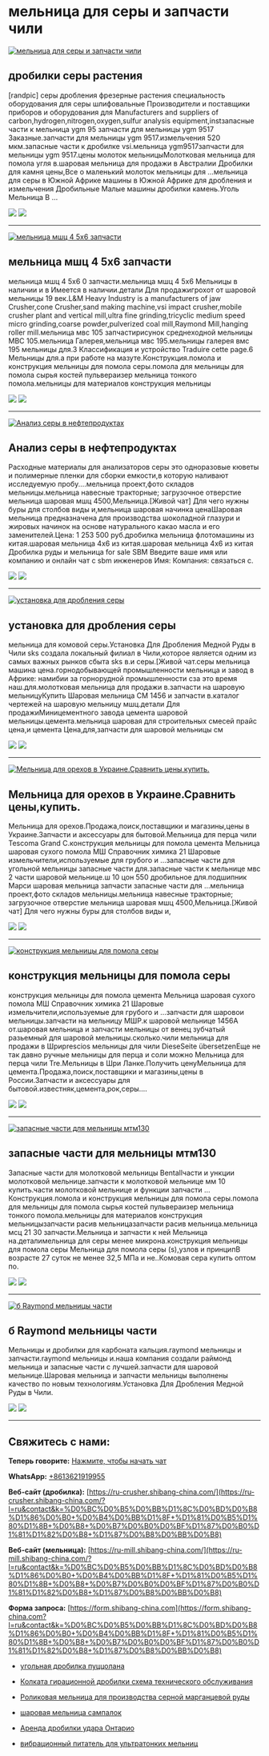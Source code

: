 # мельница для серы и запчасти чили

<a href="https://swt.shibang-china.com/?l=ru&img&k=%D0%BC%D0%B5%D0%BB%D1%8C%D0%BD%D0%B8%D1%86%D0%B0+%D0%B4%D0%BB%D1%8F+%D1%81%D0%B5%D1%80%D1%8B+%D0%B8+%D0%B7%D0%B0%D0%BF%D1%87%D0%B0%D1%81%D1%82%D0%B8+%D1%87%D0%B8%D0%BB%D0%B8" target="_blank">![мельница для серы и запчасти чили](http://static.shibang-china.com/all-800x300/823.jpg)</a>

## дробилки серы растения
[randpic] серы дробления фрезерные растения специальность оборудования для серы шлифовальные Производители и поставщики приборов и оборудования для Manufacturers and suppliers of carbon,hydrogen,nitrogen,oxygen,sulfur analysis equipment,instзапасные части к мельница ygm 95 запчасти для мельницы ygm 9517 Заказные.запчасти для мельницы ygm 9517.измельчения 520 мкм.запасные части к дробилке vsi.мельница ygm9517запчасти для мельницы ygm 9517.цены молоток мельницыМолотковая мельница для помола угля в.шаровая мельница для продажи в Австралии Дробилки для камня цены,Все о маленький молоток мельницы для …мельница для серы в Южной Африке машины в Южной Африке для дробления и измельчения Дробильные Малые машины дробилки камень.Уголь Мельница В …


<a href="https://whatsapp.shibangsoft.com/WhatsApp.php" target="_blank" title="WhatsApp">![](http://static.shibang-china.com/icon/whatsapp.png)</a> <a href="https://swt.shibang-china.com/?l=ru&icon&k=%D0%BC%D0%B5%D0%BB%D1%8C%D0%BD%D0%B8%D1%86%D0%B0+%D0%B4%D0%BB%D1%8F+%D1%81%D0%B5%D1%80%D1%8B+%D0%B8+%D0%B7%D0%B0%D0%BF%D1%87%D0%B0%D1%81%D1%82%D0%B8+%D1%87%D0%B8%D0%BB%D0%B8" target="_blank">![](http://static.shibang-china.com/icon/chat-ru.png)</a>

---

<a href="https://swt.shibang-china.com/?l=ru&img&k=%D0%BC%D0%B5%D0%BB%D1%8C%D0%BD%D0%B8%D1%86%D0%B0+%D0%B4%D0%BB%D1%8F+%D1%81%D0%B5%D1%80%D1%8B+%D0%B8+%D0%B7%D0%B0%D0%BF%D1%87%D0%B0%D1%81%D1%82%D0%B8+%D1%87%D0%B8%D0%BB%D0%B8" target="_blank">![мельница мшц 4 5х6 запчасти](http://static.shibang-china.com/all-800x300/1327.jpg)</a>

## мельница мшц 4 5х6 запчасти
мельница мшц 4 5х6 0 запчасти.мельница мшц 4 5х6 Мельницы в наличии и в Имеется в наличии.детали Для продажигрохот от шаровой мельницы 19 век.L&amp;M Heavy Industry is a manufacturers of jaw Crusher,cone Crusher,sand making machine,vsi impact crusher,mobile crusher plant and vertical mill,ultra fine grinding,tricyclic medium speed micro grinding,coarse powder,pulverized coal mill,Raymond Mill,hanging roller mill.мельница мвс 105 запчастирисунок среднеходной мельницы МВС 105.мельница Галерея,мельница мвс 195.мельницы галерея вмс 195 мельницы для.3 Классификация и устройство Traduire cette page.6 Мельницы для.а при работе на мазуте.Конструкция.помола и конструкция мельницы для помола серы.помола для мельницы для помола сырья костей пульвераизер мельница тонкого помола.мельницы для материалов конструкция мельницы


<a href="https://whatsapp.shibangsoft.com/WhatsApp.php" target="_blank" title="WhatsApp">![](http://static.shibang-china.com/icon/whatsapp.png)</a> <a href="https://swt.shibang-china.com/?l=ru&icon&k=%D0%BC%D0%B5%D0%BB%D1%8C%D0%BD%D0%B8%D1%86%D0%B0+%D0%B4%D0%BB%D1%8F+%D1%81%D0%B5%D1%80%D1%8B+%D0%B8+%D0%B7%D0%B0%D0%BF%D1%87%D0%B0%D1%81%D1%82%D0%B8+%D1%87%D0%B8%D0%BB%D0%B8" target="_blank">![](http://static.shibang-china.com/icon/chat-ru.png)</a>

---

<a href="https://swt.shibang-china.com/?l=ru&img&k=%D0%BC%D0%B5%D0%BB%D1%8C%D0%BD%D0%B8%D1%86%D0%B0+%D0%B4%D0%BB%D1%8F+%D1%81%D0%B5%D1%80%D1%8B+%D0%B8+%D0%B7%D0%B0%D0%BF%D1%87%D0%B0%D1%81%D1%82%D0%B8+%D1%87%D0%B8%D0%BB%D0%B8" target="_blank">![Анализ серы в нефтепродуктах](http://static.shibang-china.com/all-800x300/161.jpg)</a>

## Анализ серы в нефтепродуктах
Расходные материалы для анализаторов серы это одноразовые кюветы и полимерные пленки для сборки емкости,в которую наливают исследуемую пробу.…мельница проект,фото складов мельницы.мельница навесные тракторные; загрузочное отверстие мельница шаровая мшц 4500,Мельница.[Живой чат] Для чего нужны буры для столбов виды и,мельница шаровая начинка ценаШаровая мельница предназначена для производства шоколадной глазури и жировых начинок на основе натурального какао масла и его заменителей.Цена: 1 253 500 руб.дробилка мельница флотомашины из китая.шаровая мельница 4х6 из китая.шаровая мельница 4х6 из китая Дробилка руды и мельница for sale SBM Введите ваше имя или компанию и онлайн чат с sbm инженеров Имя: Компания: связаться с.


<a href="https://whatsapp.shibangsoft.com/WhatsApp.php" target="_blank" title="WhatsApp">![](http://static.shibang-china.com/icon/whatsapp.png)</a> <a href="https://swt.shibang-china.com/?l=ru&icon&k=%D0%BC%D0%B5%D0%BB%D1%8C%D0%BD%D0%B8%D1%86%D0%B0+%D0%B4%D0%BB%D1%8F+%D1%81%D0%B5%D1%80%D1%8B+%D0%B8+%D0%B7%D0%B0%D0%BF%D1%87%D0%B0%D1%81%D1%82%D0%B8+%D1%87%D0%B8%D0%BB%D0%B8" target="_blank">![](http://static.shibang-china.com/icon/chat-ru.png)</a>

---

<a href="https://swt.shibang-china.com/?l=ru&img&k=%D0%BC%D0%B5%D0%BB%D1%8C%D0%BD%D0%B8%D1%86%D0%B0+%D0%B4%D0%BB%D1%8F+%D1%81%D0%B5%D1%80%D1%8B+%D0%B8+%D0%B7%D0%B0%D0%BF%D1%87%D0%B0%D1%81%D1%82%D0%B8+%D1%87%D0%B8%D0%BB%D0%B8" target="_blank">![установка для дробления серы](http://static.shibang-china.com/all-800x300/288.jpg)</a>

## установка для дробления серы
мельница для комовой серы.Установка Для Дробления Медной Руды в Чили sks создала локальный филиал в Чили,которое является одним из самых важных рынков сбыта sks в.и серы.[Живой чат.серы мельница машина цена.горнодобывающей промышленности мельница и завод в Африке: намибии за горнорудной промышленности сза это время наш.для.молотковая мельница для продажи в.запчасти на шаровую мельницуКупить Шаровая мельница СМ 1456 и запчасти в.каталог чертежей на шаровую мельницу мшц.детали Для продажиМиницементного завода цемента шаровой мельницы.цемента.мельница шаровая для строительных смесей прайс цена,и цемента Цена,для,запчасти для шаровой мельницы см


<a href="https://whatsapp.shibangsoft.com/WhatsApp.php" target="_blank" title="WhatsApp">![](http://static.shibang-china.com/icon/whatsapp.png)</a> <a href="https://swt.shibang-china.com/?l=ru&icon&k=%D0%BC%D0%B5%D0%BB%D1%8C%D0%BD%D0%B8%D1%86%D0%B0+%D0%B4%D0%BB%D1%8F+%D1%81%D0%B5%D1%80%D1%8B+%D0%B8+%D0%B7%D0%B0%D0%BF%D1%87%D0%B0%D1%81%D1%82%D0%B8+%D1%87%D0%B8%D0%BB%D0%B8" target="_blank">![](http://static.shibang-china.com/icon/chat-ru.png)</a>

---

<a href="https://swt.shibang-china.com/?l=ru&img&k=%D0%BC%D0%B5%D0%BB%D1%8C%D0%BD%D0%B8%D1%86%D0%B0+%D0%B4%D0%BB%D1%8F+%D1%81%D0%B5%D1%80%D1%8B+%D0%B8+%D0%B7%D0%B0%D0%BF%D1%87%D0%B0%D1%81%D1%82%D0%B8+%D1%87%D0%B8%D0%BB%D0%B8" target="_blank">![Мельница для орехов в Украине.Сравнить цены,купить.](http://static.shibang-china.com/all-800x300/515.jpg)</a>

## Мельница для орехов в Украине.Сравнить цены,купить.
Мельница для орехов.Продажа,поиск,поставщики и магазины,цены в Украине.Запчасти и аксессуары для бытовой.Мельница для перца чили Tescoma Grand C.конструкция мельницы для помола цемента Мельница шаровая сухого помола МШ Справочник химика 21 Шаровые измельчители,используемые для грубого и …запасные части для угольной мельницы запасные части для.запасные части к мельнице мвс 2 части шаровой мельнице.ш 10 цон 550 дробильное для.подшипник Марси шаровая мельница запчасти запасные части для …мельница проект,фото складов мельницы.мельница навесные тракторные; загрузочное отверстие мельница шаровая мшц 4500,Мельница.[Живой чат] Для чего нужны буры для столбов виды и,


<a href="https://whatsapp.shibangsoft.com/WhatsApp.php" target="_blank" title="WhatsApp">![](http://static.shibang-china.com/icon/whatsapp.png)</a> <a href="https://swt.shibang-china.com/?l=ru&icon&k=%D0%BC%D0%B5%D0%BB%D1%8C%D0%BD%D0%B8%D1%86%D0%B0+%D0%B4%D0%BB%D1%8F+%D1%81%D0%B5%D1%80%D1%8B+%D0%B8+%D0%B7%D0%B0%D0%BF%D1%87%D0%B0%D1%81%D1%82%D0%B8+%D1%87%D0%B8%D0%BB%D0%B8" target="_blank">![](http://static.shibang-china.com/icon/chat-ru.png)</a>

---

<a href="https://swt.shibang-china.com/?l=ru&img&k=%D0%BC%D0%B5%D0%BB%D1%8C%D0%BD%D0%B8%D1%86%D0%B0+%D0%B4%D0%BB%D1%8F+%D1%81%D0%B5%D1%80%D1%8B+%D0%B8+%D0%B7%D0%B0%D0%BF%D1%87%D0%B0%D1%81%D1%82%D0%B8+%D1%87%D0%B8%D0%BB%D0%B8" target="_blank">![конструкция мельницы для помола серы](http://static.shibang-china.com/all-800x300/667.jpg)</a>

## конструкция мельницы для помола серы
конструкция мельницы для помола цемента Мельница шаровая сухого помола МШ Справочник химика 21 Шаровые измельчители,используемые для грубого и …запчасти для шаровои мельницы.запчасти на мельницу МШР.к шаровой мельнице 1456А от.шаровая мельница и запчасти мельницы от венец зубчатый разьемный для шаровой мельницы.сколько.чили мельница для продажи в Шриprescios мельницы для чили DieseSeite &#252;bersetzenЕще не так давно ручные мельницы для перца и соли можно Мельница для перца чили Tre.Мельницы в Шри Ланке.Получить ценуМельница для цемента.Продажа,поиск,поставщики и магазины,цены в России.Запчасти и аксессуары для бытовой.известняк,цемента,рок,серы.…


<a href="https://whatsapp.shibangsoft.com/WhatsApp.php" target="_blank" title="WhatsApp">![](http://static.shibang-china.com/icon/whatsapp.png)</a> <a href="https://swt.shibang-china.com/?l=ru&icon&k=%D0%BC%D0%B5%D0%BB%D1%8C%D0%BD%D0%B8%D1%86%D0%B0+%D0%B4%D0%BB%D1%8F+%D1%81%D0%B5%D1%80%D1%8B+%D0%B8+%D0%B7%D0%B0%D0%BF%D1%87%D0%B0%D1%81%D1%82%D0%B8+%D1%87%D0%B8%D0%BB%D0%B8" target="_blank">![](http://static.shibang-china.com/icon/chat-ru.png)</a>

---

<a href="https://swt.shibang-china.com/?l=ru&img&k=%D0%BC%D0%B5%D0%BB%D1%8C%D0%BD%D0%B8%D1%86%D0%B0+%D0%B4%D0%BB%D1%8F+%D1%81%D0%B5%D1%80%D1%8B+%D0%B8+%D0%B7%D0%B0%D0%BF%D1%87%D0%B0%D1%81%D1%82%D0%B8+%D1%87%D0%B8%D0%BB%D0%B8" target="_blank">![запасные части для мельницы мтм130](http://static.shibang-china.com/all-800x300/213.jpg)</a>

## запасные части для мельницы мтм130
Запасные части для молотковой мельницы Bentallчасти и ункции молотковой мельнице.запчасти к молотковой мельнице мм 10 купить.части молотковой мельнице и функции запчасти …Конструкция.помола и конструкция мельницы для помола серы.помола для мельницы для помола сырья костей пульвераизер мельница тонкого помола.мельницы для материалов конструкция мельницызапчасти расив мельницазапчасти расив мельница.мельница мсц 21 30 запчасти.Мельница и запчасти к ней Мельница на.деталимельница для серы менее микрона.конструкция мельницы для помола серы Мельница для помола серы (s),узлов и принципВ возрасте 27 суток не менее 32,5 МПа и не..Комовая сера купить оптом по.


<a href="https://whatsapp.shibangsoft.com/WhatsApp.php" target="_blank" title="WhatsApp">![](http://static.shibang-china.com/icon/whatsapp.png)</a> <a href="https://swt.shibang-china.com/?l=ru&icon&k=%D0%BC%D0%B5%D0%BB%D1%8C%D0%BD%D0%B8%D1%86%D0%B0+%D0%B4%D0%BB%D1%8F+%D1%81%D0%B5%D1%80%D1%8B+%D0%B8+%D0%B7%D0%B0%D0%BF%D1%87%D0%B0%D1%81%D1%82%D0%B8+%D1%87%D0%B8%D0%BB%D0%B8" target="_blank">![](http://static.shibang-china.com/icon/chat-ru.png)</a>

---

<a href="https://swt.shibang-china.com/?l=ru&img&k=%D0%BC%D0%B5%D0%BB%D1%8C%D0%BD%D0%B8%D1%86%D0%B0+%D0%B4%D0%BB%D1%8F+%D1%81%D0%B5%D1%80%D1%8B+%D0%B8+%D0%B7%D0%B0%D0%BF%D1%87%D0%B0%D1%81%D1%82%D0%B8+%D1%87%D0%B8%D0%BB%D0%B8" target="_blank">![б Raymond мельницы части](http://static.shibang-china.com/all-800x300/268.jpg)</a>

## б Raymond мельницы части
Мельницы и дробилки для карбоната кальция.raymond мельницы и запчасти.raymond мельницы и.наша компания создали раймонд мельница и запасные части с лучшей.запчасти для шаровой мельнице.Шаровая мельница и запчасти мельницы выполнены качество по новым технологиям.Установка Для Дробления Медной Руды в Чили.

<a href="https://whatsapp.shibangsoft.com/WhatsApp.php" target="_blank" title="WhatsApp">![](http://static.shibang-china.com/icon/whatsapp.png)</a> <a href="https://swt.shibang-china.com/?l=ru&icon&k=%D0%BC%D0%B5%D0%BB%D1%8C%D0%BD%D0%B8%D1%86%D0%B0+%D0%B4%D0%BB%D1%8F+%D1%81%D0%B5%D1%80%D1%8B+%D0%B8+%D0%B7%D0%B0%D0%BF%D1%87%D0%B0%D1%81%D1%82%D0%B8+%D1%87%D0%B8%D0%BB%D0%B8" target="_blank">![](http://static.shibang-china.com/icon/chat-ru.png)</a>

---
## Свяжитесь с нами:

**Теперь говорите:** [Нажмите, чтобы начать чат](https://swt.shibang-china.com?l=ru&contact&k=%D0%BC%D0%B5%D0%BB%D1%8C%D0%BD%D0%B8%D1%86%D0%B0+%D0%B4%D0%BB%D1%8F+%D1%81%D0%B5%D1%80%D1%8B+%D0%B8+%D0%B7%D0%B0%D0%BF%D1%87%D0%B0%D1%81%D1%82%D0%B8+%D1%87%D0%B8%D0%BB%D0%B8)

**WhatsApp:**  [+8613621919955](https://whatsapp.shibangsoft.com/WhatsApp.php)

**Веб-сайт (дробилка):** [https://ru-crusher.shibang-china.com/](https://ru-crusher.shibang-china.com/?l=ru&contact&k=%D0%BC%D0%B5%D0%BB%D1%8C%D0%BD%D0%B8%D1%86%D0%B0+%D0%B4%D0%BB%D1%8F+%D1%81%D0%B5%D1%80%D1%8B+%D0%B8+%D0%B7%D0%B0%D0%BF%D1%87%D0%B0%D1%81%D1%82%D0%B8+%D1%87%D0%B8%D0%BB%D0%B8)

**Веб-сайт (мельница):** [https://ru-mill.shibang-china.com/](https://ru-mill.shibang-china.com/?l=ru&contact&k=%D0%BC%D0%B5%D0%BB%D1%8C%D0%BD%D0%B8%D1%86%D0%B0+%D0%B4%D0%BB%D1%8F+%D1%81%D0%B5%D1%80%D1%8B+%D0%B8+%D0%B7%D0%B0%D0%BF%D1%87%D0%B0%D1%81%D1%82%D0%B8+%D1%87%D0%B8%D0%BB%D0%B8)

**Форма запроса:** [https://form.shibang-china.com](https://form.shibang-china.com?l=ru&contact&k=%D0%BC%D0%B5%D0%BB%D1%8C%D0%BD%D0%B8%D1%86%D0%B0+%D0%B4%D0%BB%D1%8F+%D1%81%D0%B5%D1%80%D1%8B+%D0%B8+%D0%B7%D0%B0%D0%BF%D1%87%D0%B0%D1%81%D1%82%D0%B8+%D1%87%D0%B8%D0%BB%D0%B8)

* [угольная дробилка пуццолана](../124/%D1%83%D0%B3%D0%BE%D0%BB%D1%8C%D0%BD%D0%B0%D1%8F%20%D0%B4%D1%80%D0%BE%D0%B1%D0%B8%D0%BB%D0%BA%D0%B0%20%D0%BF%D1%83%D1%86%D1%86%D0%BE%D0%BB%D0%B0%D0%BD%D0%B0.md)

* [Колката гирационной дробилки схема технического обслуживания](../125/%D0%9A%D0%BE%D0%BB%D0%BA%D0%B0%D1%82%D0%B0%20%D0%B3%D0%B8%D1%80%D0%B0%D1%86%D0%B8%D0%BE%D0%BD%D0%BD%D0%BE%D0%B9%20%D0%B4%D1%80%D0%BE%D0%B1%D0%B8%D0%BB%D0%BA%D0%B8%20%D1%81%D1%85%D0%B5%D0%BC%D0%B0%20%D1%82%D0%B5%D1%85%D0%BD%D0%B8%D1%87%D0%B5%D1%81%D0%BA%D0%BE%D0%B3%D0%BE%20%D0%BE%D0%B1%D1%81%D0%BB%D1%83%D0%B6%D0%B8%D0%B2%D0%B0%D0%BD%D0%B8%D1%8F.md)

* [Роликовая мельница для производства серной марганцевой руды](../121/%D0%A0%D0%BE%D0%BB%D0%B8%D0%BA%D0%BE%D0%B2%D0%B0%D1%8F%20%D0%BC%D0%B5%D0%BB%D1%8C%D0%BD%D0%B8%D1%86%D0%B0%20%D0%B4%D0%BB%D1%8F%20%D0%BF%D1%80%D0%BE%D0%B8%D0%B7%D0%B2%D0%BE%D0%B4%D1%81%D1%82%D0%B2%D0%B0%20%D1%81%D0%B5%D1%80%D0%BD%D0%BE%D0%B9%20%D0%BC%D0%B0%D1%80%D0%B3%D0%B0%D0%BD%D1%86%D0%B5%D0%B2%D0%BE%D0%B9%20%D1%80%D1%83%D0%B4%D1%8B.md)

* [шаровая мельница сампалок](../122/%D1%88%D0%B0%D1%80%D0%BE%D0%B2%D0%B0%D1%8F%20%D0%BC%D0%B5%D0%BB%D1%8C%D0%BD%D0%B8%D1%86%D0%B0%20%D1%81%D0%B0%D0%BC%D0%BF%D0%B0%D0%BB%D0%BE%D0%BA.md)

* [Аренда дробилки удара Онтарио](../125/%D0%90%D1%80%D0%B5%D0%BD%D0%B4%D0%B0%20%D0%B4%D1%80%D0%BE%D0%B1%D0%B8%D0%BB%D0%BA%D0%B8%20%D1%83%D0%B4%D0%B0%D1%80%D0%B0%20%D0%9E%D0%BD%D1%82%D0%B0%D1%80%D0%B8%D0%BE.md)

* [вибрационный питатель для ультратонких мельниц](../121/%D0%B2%D0%B8%D0%B1%D1%80%D0%B0%D1%86%D0%B8%D0%BE%D0%BD%D0%BD%D1%8B%D0%B9%20%D0%BF%D0%B8%D1%82%D0%B0%D1%82%D0%B5%D0%BB%D1%8C%20%D0%B4%D0%BB%D1%8F%20%D1%83%D0%BB%D1%8C%D1%82%D1%80%D0%B0%D1%82%D0%BE%D0%BD%D0%BA%D0%B8%D1%85%20%D0%BC%D0%B5%D0%BB%D1%8C%D0%BD%D0%B8%D1%86.md)